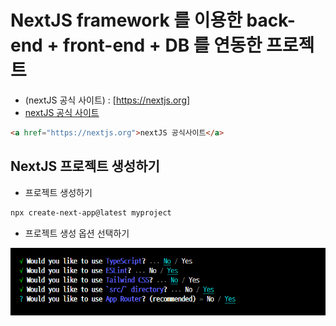 # NextJS framework 를 이용한 back-end + front-end + DB 를 연동한 프로젝트

- (nextJS 공식 사이트) : [https://nextjs.org]
- [nextJS 공식 사이트](https://nextjs.org)

```html
<a href="https://nextjs.org">nextJS 공식사이트</a>
```

## NextJS 프로젝트 생성하기

- 프로젝트 생성하기

```bash
npx create-next-app@latest myproject
```

- 프로젝트 생성 옵션 선택하기

![alt text](image.png)
